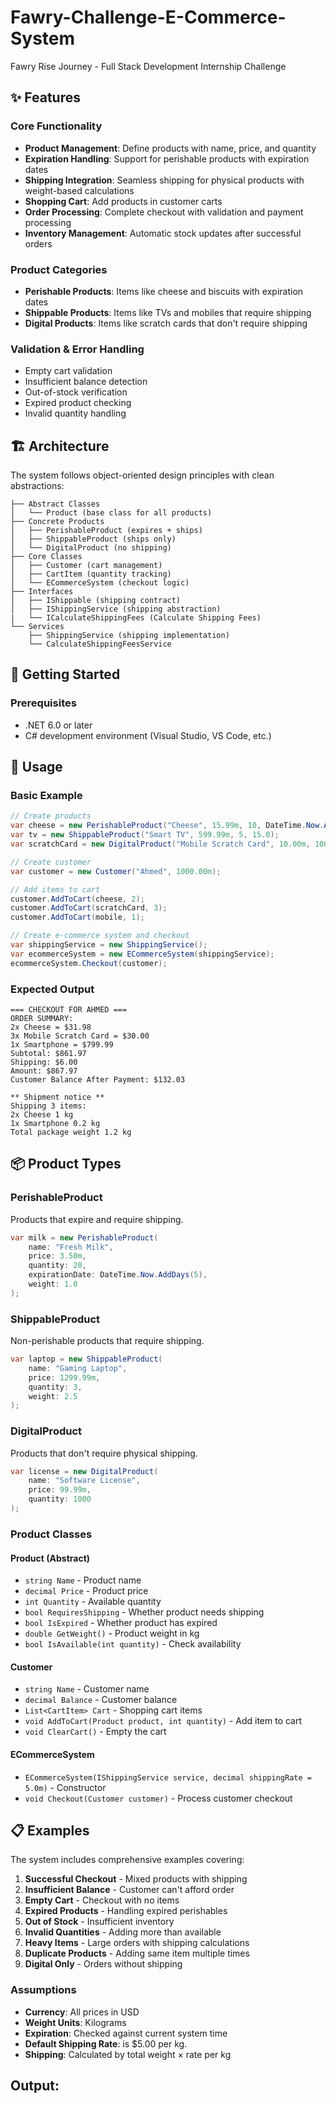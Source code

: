 # Fawry-Challenge-E-Commerce-System
Fawry Rise Journey - Full Stack Development Internship Challenge

## ✨ Features

### Core Functionality
- **Product Management**: Define products with name, price, and quantity
- **Expiration Handling**: Support for perishable products with expiration dates
- **Shipping Integration**: Seamless shipping for physical products with weight-based calculations
- **Shopping Cart**: Add products in customer carts
- **Order Processing**: Complete checkout with validation and payment processing
- **Inventory Management**: Automatic stock updates after successful orders

### Product Categories
- **Perishable Products**: Items like cheese and biscuits with expiration dates
- **Shippable Products**: Items like TVs and mobiles that require shipping
- **Digital Products**: Items like scratch cards that don't require shipping

### Validation & Error Handling
- Empty cart validation
- Insufficient balance detection
- Out-of-stock verification
- Expired product checking
- Invalid quantity handling

## 🏗️ Architecture

The system follows object-oriented design principles with clean abstractions:

```
├── Abstract Classes
│   └── Product (base class for all products)
├── Concrete Products
│   ├── PerishableProduct (expires + ships)
│   ├── ShippableProduct (ships only)
│   └── DigitalProduct (no shipping)
├── Core Classes
│   ├── Customer (cart management)
│   ├── CartItem (quantity tracking)
│   └── ECommerceSystem (checkout logic)
├── Interfaces
│   ├── IShippable (shipping contract)
│   ├── IShippingService (shipping abstraction)
|   └── ICalculateShippingFees (Calculate Shipping Fees)
└── Services
    ├── ShippingService (shipping implementation)
    └── CalculateShippingFeesService
```

## 🚀 Getting Started

### Prerequisites
- .NET 6.0 or later
- C# development environment (Visual Studio, VS Code, etc.)

## 📖 Usage

### Basic Example

```csharp
// Create products
var cheese = new PerishableProduct("Cheese", 15.99m, 10, DateTime.Now.AddDays(7), 0.5);
var tv = new ShippableProduct("Smart TV", 599.99m, 5, 15.0);
var scratchCard = new DigitalProduct("Mobile Scratch Card", 10.00m, 100);

// Create customer
var customer = new Customer("Ahmed", 1000.00m);

// Add items to cart
customer.AddToCart(cheese, 2);
customer.AddToCart(scratchCard, 3);
customer.AddToCart(mobile, 1);

// Create e-commerce system and checkout
var shippingService = new ShippingService();
var ecommerceSystem = new ECommerceSystem(shippingService);
ecommerceSystem.Checkout(customer);
```

### Expected Output

```
=== CHECKOUT FOR AHMED ===
ORDER SUMMARY:
2x Cheese = $31.98
3x Mobile Scratch Card = $30.00
1x Smartphone = $799.99
Subtotal: $861.97
Shipping: $6.00
Amount: $867.97
Customer Balance After Payment: $132.03

** Shipment notice **
Shipping 3 items:
2x Cheese 1 kg
1x Smartphone 0.2 kg
Total package weight 1.2 kg
```

## 📦 Product Types

### PerishableProduct
Products that expire and require shipping.

```csharp
var milk = new PerishableProduct(
    name: "Fresh Milk",
    price: 3.50m,
    quantity: 20,
    expirationDate: DateTime.Now.AddDays(5),
    weight: 1.0
);
```

### ShippableProduct
Non-perishable products that require shipping.

```csharp
var laptop = new ShippableProduct(
    name: "Gaming Laptop",
    price: 1299.99m,
    quantity: 3,
    weight: 2.5
);
```

### DigitalProduct
Products that don't require physical shipping.

```csharp
var license = new DigitalProduct(
    name: "Software License",
    price: 99.99m,
    quantity: 1000
);
```

### Product Classes

#### Product (Abstract)
- `string Name` - Product name
- `decimal Price` - Product price
- `int Quantity` - Available quantity
- `bool RequiresShipping` - Whether product needs shipping
- `bool IsExpired` - Whether product has expired
- `double GetWeight()` - Product weight in kg
- `bool IsAvailable(int quantity)` - Check availability

#### Customer
- `string Name` - Customer name
- `decimal Balance` - Customer balance
- `List<CartItem> Cart` - Shopping cart items
- `void AddToCart(Product product, int quantity)` - Add item to cart
- `void ClearCart()` - Empty the cart

#### ECommerceSystem
- `ECommerceSystem(IShippingService service, decimal shippingRate = 5.0m)` - Constructor
- `void Checkout(Customer customer)` - Process customer checkout

## 📋 Examples

The system includes comprehensive examples covering:

1. **Successful Checkout** - Mixed products with shipping
2. **Insufficient Balance** - Customer can't afford order
3. **Empty Cart** - Checkout with no items
4. **Expired Products** - Handling expired perishables
5. **Out of Stock** - Insufficient inventory
6. **Invalid Quantities** - Adding more than available
7. **Heavy Items** - Large orders with shipping calculations
8. **Duplicate Products** - Adding same item multiple times
9. **Digital Only** - Orders without shipping

### Assumptions
- **Currency**: All prices in USD
- **Weight Units**: Kilograms
- **Expiration**: Checked against current system time
- **Default Shipping Rate**: is $5.00 per kg.
- **Shipping**: Calculated by total weight × rate per kg

## Output:
